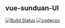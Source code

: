 ## vue-sunduan-UI
[![Build Status](https://travis-ci.org/jamesjianpeng/vue-sunduan-UI.svg?branch=master)](https://travis-ci.org/jamesjianpeng/vue-sunduan-UI)
[![codecov](https://codecov.io/gh/jamesjianpeng/vue-sunduan-UI/branch/master/graph/badge.svg)](https://codecov.io/gh/jamesjianpeng/vue-sunduan-UI)
